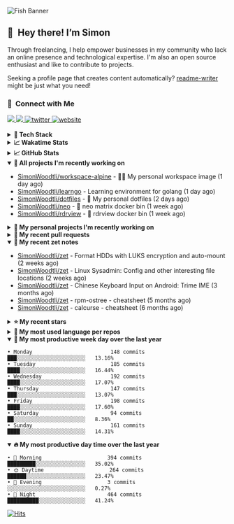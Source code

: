 ![Fish Banner](assets/fish.webp)

## 👋 &nbsp;Hey there! I’m Simon

Through freelancing, I help empower businesses in my community who lack
an online presence and technological expertise. I'm also an open source
enthusiast and like to contribute to projects.

Seeking a profile page that creates content automatically?
[readme-writer] might be just what you need!

### 🤝 &nbsp;Connect with Me

<div align="left">
<a href="https://linkedin.com/in/simonwoodtli" target="_blank">
<img src="https://img.shields.io/badge/linkedin-1E77B5?style=for-the-badge&logo=linkedin&logoColor=white alt=linkedin" />
</a>
<a href="https://github.com/simonwoodtli" target="_blank">
<img src="https://img.shields.io/badge/github-24292E?style=for-the-badge&logo=github&logoColor=white alt=github" />
</a>
<a href="https://twitter.com/simonwoodtlidev" target="_blank">
<img src="https://img.shields.io/badge/twitter-26a7de?style=for-the-badge&logo=twitter&logoColor=white" alt="twitter"/>
</a>
<a href="https://simonwoodtli.com" target="_blank">
<img src="https://img.shields.io/badge/website-E2925F?style=for-the-badge&logo=google-chrome&logoColor=white" alt="website"/>
</a>
</div>
<br/>


<details>
  <summary><b>🧰 Tech Stack</b></summary>
  <div align="center">
  <a href="https://skillicons.dev" target="_blank">
  <img src="https://skillicons.dev/icons?i=js,html,css,bash,python,go,postgresql,docker,vim,linux" alt="JavaScript, HTML, CSS, Bash, Python, Go, PostgreSQL, Docker, Vim,
  Linux">
  </a>
  </div>
</details>

<details>
  <summary><b>📈 Wakatime Stats</b></summary>
  <p align="center"><a href="https://wakatime.com/@SimonWoodtli">
  <img align="center" width="400" height="300" src="https://wakatime.com/share/@SimonWoodtli/7761bcef-e104-47d9-912a-dfd6bf08868b.svg" />
  </a>
  <a href="https://wakatime.com/@SimonWoodtli">
  <img align="center" width="400" height="300" src="https://wakatime.com/share/@SimonWoodtli/341953df-6a40-47b7-8220-ace4eabe0a17.svg" />
  </a></p>

  <h4><b>💬 I've been working with the following languages over the last 7 days</b></h4>

```
• SWIG                           1 hr 8 mins                    ████████░░░░░░░░░░░░░░░░░   31.66%
• Bash                           58 mins                        ███████░░░░░░░░░░░░░░░░░░   27.15%
• Markdown                       48 mins                        ██████░░░░░░░░░░░░░░░░░░░   22.13%
• Text                           13 mins                        ██░░░░░░░░░░░░░░░░░░░░░░░   6.12%
• Cheetah                        8 mins                         █░░░░░░░░░░░░░░░░░░░░░░░░   3.71%
• Assembly                       7 mins                         █░░░░░░░░░░░░░░░░░░░░░░░░   3.28%
• ActionScript                   6 mins                         █░░░░░░░░░░░░░░░░░░░░░░░░   2.94%
• JSON                           4 mins                         ░░░░░░░░░░░░░░░░░░░░░░░░░   1.97%
• Other                          0 secs                         ░░░░░░░░░░░░░░░░░░░░░░░░░   0.4%
• GDScript                       0 secs                         ░░░░░░░░░░░░░░░░░░░░░░░░░   0.39%
• YAML                           0 secs                         ░░░░░░░░░░░░░░░░░░░░░░░░░   0.24%
• Ezhil                          0 secs                         ░░░░░░░░░░░░░░░░░░░░░░░░░   0.03%
```

  <h4>👷 I've been working on the following projects over the last 7 days</h4>

```
• dotfiles                       2 hrs 6 mins                   ███████████████░░░░░░░░░░   58.21%
• Unknown Project                54 mins                        ██████░░░░░░░░░░░░░░░░░░░   24.94%
• Private                        30 mins                        ████░░░░░░░░░░░░░░░░░░░░░   14.2%
• cloud-os                       4 mins                         ░░░░░░░░░░░░░░░░░░░░░░░░░   1.97%
• workspace-alpine               1 min                          ░░░░░░░░░░░░░░░░░░░░░░░░░   0.55%
• learngo                        0 secs                         ░░░░░░░░░░░░░░░░░░░░░░░░░   0.12%
```

  <h4><b>🛠️ I've been working with the following editors over the last 7 days</b></h4>

```
• Unknown Editor                 1 hr 54 mins                   █████████████░░░░░░░░░░░░   52.72%
• Vim                            1 hr 42 mins                   ████████████░░░░░░░░░░░░░   47.28%
```

  <h4><b>💻 I've been working with the following operating systems over the last 7 days</b></h4>

```
• Linux                          3 hrs 37 mins                  █████████████████████████   100%
```

</details>

<details>
  <summary><b>📈 GitHub Stats</b></summary>
  <div align="center">
  <a href="https://github.com/anuraghazra/github-readme-stats"> 
  <img src="https://github-readme-stats.vercel.app/api?username=simonwoodtli&theme=onedark&show_icons=true&hide_rank=true&custom_title=Stats&count_private=true&hide_border=true&hide=issues&line_height=24&bg_color=0d1117" alt="Github Stats">
  <img src="https://github-readme-stats.vercel.app/api/top-langs/?username=simonwoodtli&layout=compact&theme=onedark&count_private=true&hide_border=true&bg_color=0d1117" alt="Top Langs">
  </a>
  </div>
</details>

<details open="">
  <summary><b>👷 All projects I'm recently working on</b></summary>

* [SimonWoodtli/workspace-alpine](https://github.com/SimonWoodtli/workspace-alpine) - 🤖🐳 My personal workspace image (1 day ago)
* [SimonWoodtli/learngo](https://github.com/SimonWoodtli/learngo) - Learning environment for golang (1 day ago)
* [SimonWoodtli/dotfiles](https://github.com/SimonWoodtli/dotfiles) - 🏡 My personal dotfiles (2 days ago)
* [SimonWoodtli/neo](https://github.com/SimonWoodtli/neo) - 🐋 neo matrix docker bin (1 week ago)
* [SimonWoodtli/rdrview](https://github.com/SimonWoodtli/rdrview) - 🐋 rdrview docker bin (1 week ago)

</details>
<details>
  <summary><b>🌱 My personal projects I'm recently working on</b></summary>

* [SimonWoodtli/workspace-alpine](https://github.com/SimonWoodtli/workspace-alpine) - 🤖🐳 My personal workspace image (1 day ago)
* [SimonWoodtli/learngo](https://github.com/SimonWoodtli/learngo) - Learning environment for golang (1 day ago)
* [SimonWoodtli/dotfiles](https://github.com/SimonWoodtli/dotfiles) - 🏡 My personal dotfiles (2 days ago)
* [SimonWoodtli/neo](https://github.com/SimonWoodtli/neo) - 🐋 neo matrix docker bin (1 week ago)
* [SimonWoodtli/rdrview](https://github.com/SimonWoodtli/rdrview) - 🐋 rdrview docker bin (1 week ago)

</details>
<details>
  <summary><b>🔨 My recent pull requests</b></summary>

* [feat: add wireguard-generate-keys script](https://github.com/SimonWoodtli/dotfiles-old/pull/14) on [SimonWoodtli/dotfiles-old](https://github.com/SimonWoodtli/dotfiles-old) (12 months ago)
* [feat: add video-to-gif script](https://github.com/SimonWoodtli/dotfiles-old/pull/13) on [SimonWoodtli/dotfiles-old](https://github.com/SimonWoodtli/dotfiles-old) (12 months ago)
* [feat: add spoof-mac-linux script](https://github.com/SimonWoodtli/dotfiles-old/pull/12) on [SimonWoodtli/dotfiles-old](https://github.com/SimonWoodtli/dotfiles-old) (12 months ago)
* [feat: add sp-tmux script](https://github.com/SimonWoodtli/dotfiles-old/pull/11) on [SimonWoodtli/dotfiles-old](https://github.com/SimonWoodtli/dotfiles-old) (12 months ago)
* [feat: add sp script](https://github.com/SimonWoodtli/dotfiles-old/pull/10) on [SimonWoodtli/dotfiles-old](https://github.com/SimonWoodtli/dotfiles-old) (12 months ago)

</details>
<details open="">
  <summary><b>📝 My recent zet notes</b></summary>

* [SimonWoodtli/zet](https://github.com/SimonWoodtli/zet/tree/5c90053d8e9e429e7f6f68f557c97d080eaeb3b2/20230908235916) - Format HDDs with LUKS encryption and auto-mount (2 weeks ago)
* [SimonWoodtli/zet](https://github.com/SimonWoodtli/zet/tree/f4e6f009cb8f8ff44e9646977125d87dd8f845f9/20230908235236) - Linux Sysadmin: Config and other interesting file locations (2 weeks ago)
* [SimonWoodtli/zet](https://github.com/SimonWoodtli/zet/tree/d442487a83af583abd23719912a1c1f7496cff33/20230620172505) - Chinese Keyboard Input on Android: Trime IME (3 months ago)
* [SimonWoodtli/zet](https://github.com/SimonWoodtli/zet/tree/3d9625f8bc632c595fa8b28b6f6f09026dd9eec2/20230418171555) - rpm-ostree - cheatsheet (5 months ago)
* [SimonWoodtli/zet](https://github.com/SimonWoodtli/zet/tree/ac39e3c3413746ceaca835b27435b1307b8ece5a/20230405141750) - calcurse - cheatsheet (6 months ago)

</details>
<details>
  <summary><b>⭐ My recent stars</b></summary>

* [NetworkBlockDevice/nbd](https://github.com/NetworkBlockDevice/nbd) - Network Block Device (7 days ago)
* [SpotX-CLI/SpotX-Linux](https://github.com/SpotX-CLI/SpotX-Linux) - Spotify Ad blocker based on SpotX for Linux (1 week ago)
* [webmin/webmin](https://github.com/webmin/webmin) - Powerful and flexible web-based server management control panel (1 week ago)
* [rustdesk/rustdesk](https://github.com/rustdesk/rustdesk) - An open-source remote desktop, and alternative to TeamViewer. (5 months ago)
* [essembeh/gnome-extensions-cli](https://github.com/essembeh/gnome-extensions-cli) - Command line tool to manage your Gnome Shell extensions (5 months ago)

</details>
<details>
  <summary><b>💬 My most used language per repos</b></summary>

```
• Shell                          15 repos                       █████████████████░░░░░░░░   68.18%
• Dockerfile                     1 repo                         █░░░░░░░░░░░░░░░░░░░░░░░░   4.55%
• JavaScript                     1 repo                         █░░░░░░░░░░░░░░░░░░░░░░░░   4.55%
• CSS                            3 repos                        ███░░░░░░░░░░░░░░░░░░░░░░   13.64%
• Nix                            1 repo                         █░░░░░░░░░░░░░░░░░░░░░░░░   4.55%
• HTML                           1 repo                         █░░░░░░░░░░░░░░░░░░░░░░░░   4.55%
```

</details>
<details open="">
  <summary><b>📆 My most productive week day over the last year</b></summary>

```
• Monday                         148 commits                    ███░░░░░░░░░░░░░░░░░░░░░░   13.16%
• Tuesday                        185 commits                    ████░░░░░░░░░░░░░░░░░░░░░   16.44%
• Wednesday                      192 commits                    ████░░░░░░░░░░░░░░░░░░░░░   17.07%
• Thursday                       147 commits                    ███░░░░░░░░░░░░░░░░░░░░░░   13.07%
• Friday                         198 commits                    ████░░░░░░░░░░░░░░░░░░░░░   17.60%
• Saturday                       94 commits                     ██░░░░░░░░░░░░░░░░░░░░░░░   8.36%
• Sunday                         161 commits                    ████░░░░░░░░░░░░░░░░░░░░░   14.31%
```

</details>
<details open="">
  <summary><b>🔥 My most productive day time over the last year</b></summary>

```
• 🌅 Morning                     394 commits                    █████████░░░░░░░░░░░░░░░░   35.02%
• 🌞 Daytime                     264 commits                    ██████░░░░░░░░░░░░░░░░░░░   23.47%
• 🌇 Evening                     3 commits                      ░░░░░░░░░░░░░░░░░░░░░░░░░   0.27%
• 🌃 Night                       464 commits                    ██████████░░░░░░░░░░░░░░░   41.24%
```

</details>

[![Hits](https://hits.seeyoufarm.com/api/count/incr/badge.svg?url=https%3A%2F%2Fgithub.com%2Fsimonwoodtli&count_bg=%23689D6A&title_bg=%23282828&icon=&icon_color=%23E7E7E7&title=views+%28today+%2F+total%29&edge_flat=false)](https://hits.seeyoufarm.com)

[readme-writer]: <https://github.com/SimonWoodtli/readme-writer>
